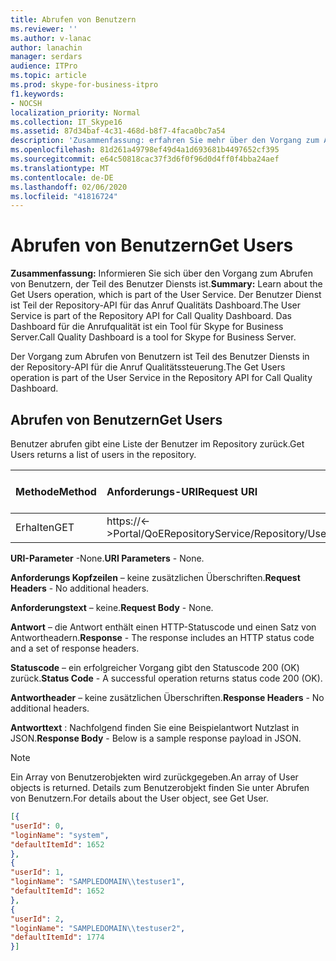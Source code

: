 ```yaml
---
title: Abrufen von Benutzern
ms.reviewer: ''
ms.author: v-lanac
author: lanachin
manager: serdars
audience: ITPro
ms.topic: article
ms.prod: skype-for-business-itpro
f1.keywords:
- NOCSH
localization_priority: Normal
ms.collection: IT_Skype16
ms.assetid: 87d34baf-4c31-468d-b8f7-4faca0bc7a54
description: 'Zusammenfassung: erfahren Sie mehr über den Vorgang zum Abrufen von Benutzern, der Teil des Benutzer Diensts ist. Der Benutzer Dienst ist Teil der Repository-API für das Anruf Qualitäts Dashboard. Das Dashboard für die Anrufqualität ist ein Tool für Skype for Business Server.'
ms.openlocfilehash: 81d261a49798ef49d4a1d693681b4497652cf395
ms.sourcegitcommit: e64c50818cac37f3d6f0f96d0d4ff0f4bba24aef
ms.translationtype: MT
ms.contentlocale: de-DE
ms.lasthandoff: 02/06/2020
ms.locfileid: "41816724"
---
```

# <a name="get-users"></a><span data-ttu-id="16a39-105">Abrufen von Benutzern</span><span class="sxs-lookup"><span data-stu-id="16a39-105">Get Users</span></span>
 
<span data-ttu-id="16a39-106">**Zusammenfassung:** Informieren Sie sich über den Vorgang zum Abrufen von Benutzern, der Teil des Benutzer Diensts ist.</span><span class="sxs-lookup"><span data-stu-id="16a39-106">**Summary:** Learn about the Get Users operation, which is part of the User Service.</span></span> <span data-ttu-id="16a39-107">Der Benutzer Dienst ist Teil der Repository-API für das Anruf Qualitäts Dashboard.</span><span class="sxs-lookup"><span data-stu-id="16a39-107">The User Service is part of the Repository API for Call Quality Dashboard.</span></span> <span data-ttu-id="16a39-108">Das Dashboard für die Anrufqualität ist ein Tool für Skype for Business Server.</span><span class="sxs-lookup"><span data-stu-id="16a39-108">Call Quality Dashboard is a tool for Skype for Business Server.</span></span>
  
<span data-ttu-id="16a39-109">Der Vorgang zum Abrufen von Benutzern ist Teil des Benutzer Diensts in der Repository-API für die Anruf Qualitätssteuerung.</span><span class="sxs-lookup"><span data-stu-id="16a39-109">The Get Users operation is part of the User Service in the Repository API for Call Quality Dashboard.</span></span>
  
## <a name="get-users"></a><span data-ttu-id="16a39-110">Abrufen von Benutzern</span><span class="sxs-lookup"><span data-stu-id="16a39-110">Get Users</span></span>

<span data-ttu-id="16a39-111">Benutzer abrufen gibt eine Liste der Benutzer im Repository zurück.</span><span class="sxs-lookup"><span data-stu-id="16a39-111">Get Users returns a list of users in the repository.</span></span>
  
|<span data-ttu-id="16a39-112">**Methode**</span><span class="sxs-lookup"><span data-stu-id="16a39-112">**Method**</span></span>|<span data-ttu-id="16a39-113">**Anforderungs-URI**</span><span class="sxs-lookup"><span data-stu-id="16a39-113">**Request URI**</span></span>|<span data-ttu-id="16a39-114">**HTTP-Version**</span><span class="sxs-lookup"><span data-stu-id="16a39-114">**HTTP Version**</span></span>|
|:-----|:-----|:-----|
|<span data-ttu-id="16a39-115">Erhalten</span><span class="sxs-lookup"><span data-stu-id="16a39-115">GET</span></span>  <br/> |<span data-ttu-id="16a39-116">https://\<-\>Portal/QoERepositoryService/Repository/User</span><span class="sxs-lookup"><span data-stu-id="16a39-116">https://\<portal\>/QoERepositoryService/repository/user</span></span>  <br/> |<span data-ttu-id="16a39-117">HTTP/1.1</span><span class="sxs-lookup"><span data-stu-id="16a39-117">HTTP/1.1</span></span>  <br/> |
   
 <span data-ttu-id="16a39-118">**URI-Parameter** -None.</span><span class="sxs-lookup"><span data-stu-id="16a39-118">**URI Parameters** - None.</span></span>
  
 <span data-ttu-id="16a39-119">**Anforderungs Kopfzeilen** – keine zusätzlichen Überschriften.</span><span class="sxs-lookup"><span data-stu-id="16a39-119">**Request Headers** - No additional headers.</span></span>
  
 <span data-ttu-id="16a39-120">**Anforderungstext** – keine.</span><span class="sxs-lookup"><span data-stu-id="16a39-120">**Request Body** - None.</span></span>
  
 <span data-ttu-id="16a39-121">**Antwort** – die Antwort enthält einen HTTP-Statuscode und einen Satz von Antwortheadern.</span><span class="sxs-lookup"><span data-stu-id="16a39-121">**Response** - The response includes an HTTP status code and a set of response headers.</span></span>
  
 <span data-ttu-id="16a39-122">**Statuscode** – ein erfolgreicher Vorgang gibt den Statuscode 200 (OK) zurück.</span><span class="sxs-lookup"><span data-stu-id="16a39-122">**Status Code** - A successful operation returns status code 200 (OK).</span></span>
  
 <span data-ttu-id="16a39-123">**Antwortheader** – keine zusätzlichen Überschriften.</span><span class="sxs-lookup"><span data-stu-id="16a39-123">**Response Headers** - No additional headers.</span></span>
  
 <span data-ttu-id="16a39-124">**Antworttext** : Nachfolgend finden Sie eine Beispielantwort Nutzlast in JSON.</span><span class="sxs-lookup"><span data-stu-id="16a39-124">**Response Body** - Below is a sample response payload in JSON.</span></span>
  
> [!NOTE]
> <span data-ttu-id="16a39-125">Ein Array von Benutzerobjekten wird zurückgegeben.</span><span class="sxs-lookup"><span data-stu-id="16a39-125">An array of User objects is returned.</span></span> <span data-ttu-id="16a39-126">Details zum Benutzerobjekt finden Sie unter Abrufen von Benutzern.</span><span class="sxs-lookup"><span data-stu-id="16a39-126">For details about the User object, see Get User.</span></span> 
  
```json
[{
"userId": 0,
"loginName": "system",
"defaultItemId": 1652
},
{
"userId": 1,
"loginName": "SAMPLEDOMAIN\\testuser1",
"defaultItemId": 1652
},
{
"userId": 2,
"loginName": "SAMPLEDOMAIN\\testuser2",
"defaultItemId": 1774
}]
```


